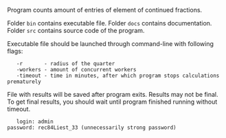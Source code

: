 Program counts amount of entries of element of continued fractions.

Folder `bin` contains executable file.
Folder `docs` contains documentation.
Folder `src` contains source code of the program.

Executable file should be launched through command-line with following flags:
```
   -r       - radius of the quarter
   -workers - amount of concurrent workers
   -timeout - time in minutes, after which program stops calculations prematurely
```

File with results will be saved after program exits. Results may not be final.
To get final results, you should wait until program finished running without timeout.

```
   login: admin
password: rec84Liest_33 (unnecessarily strong password)
```
